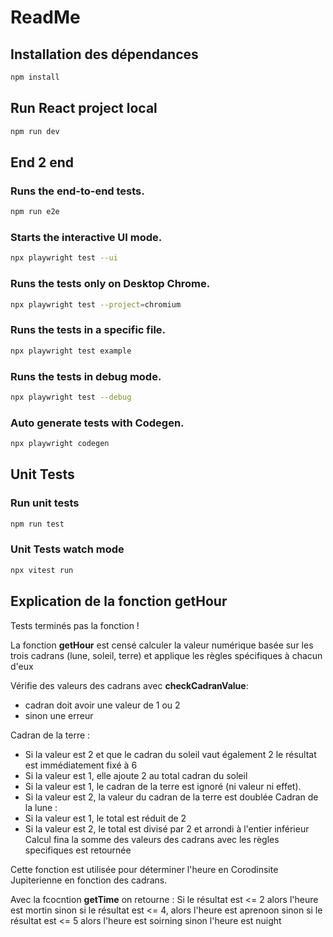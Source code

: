 # ReadMe

## Installation des dépendances

```sh
npm install
```

## Run React project local

```sh
npm run dev
```

## End 2 end

### Runs the end-to-end tests.

```sh
npm run e2e
```

### Starts the interactive UI mode.

```sh
npx playwright test --ui
```

### Runs the tests only on Desktop Chrome.

```sh
npx playwright test --project=chromium
```

### Runs the tests in a specific file.

```sh
npx playwright test example
```

### Runs the tests in debug mode.

```sh
npx playwright test --debug
```

### Auto generate tests with Codegen.

```sh
npx playwright codegen
```

## Unit Tests

### Run unit tests

```sh
npm run test
```

### Unit Tests watch mode

```sh
npx vitest run
```

## Explication de la fonction getHour

Tests terminés pas la fonction !

La fonction **getHour** est censé calculer la valeur numérique basée sur les trois cadrans (lune, soleil, terre) et applique les règles spécifiques à chacun d'eux

Vérifie des valeurs des cadrans avec **checkCadranValue**:

- cadran doit avoir une valeur de 1 ou 2
- sinon une erreur

Cadran de la terre :

- Si la valeur est 2 et que le cadran du soleil vaut également 2 le résultat est immédiatement fixé à 6
- Si la valeur est 1, elle ajoute 2 au total
  cadran du soleil
- Si la valeur est 1, le cadran de la terre est ignoré (ni valeur ni effet).
- Si la valeur est 2, la valeur du cadran de la terre est doublée
  Cadran de la lune :
- Si la valeur est 1, le total est réduit de 2
- Si la valeur est 2, le total est divisé par 2 et arrondi à l'entier inférieur
  Calcul fina
  la somme des valeurs des cadrans avec les règles specifiques est retournée

Cette fonction est utilisée pour déterminer l'heure en Corodinsite Jupiterienne en fonction des cadrans.

Avec la fcocntion **getTime**
on retourne :
Si le résultat est <= 2 alors l'heure est mortin
sinon si le résultat est <= 4, alors l'heure est aprenoon
sinon si le résultat est <= 5 alors l'heure est soirning
sinon l'heure est nuight
